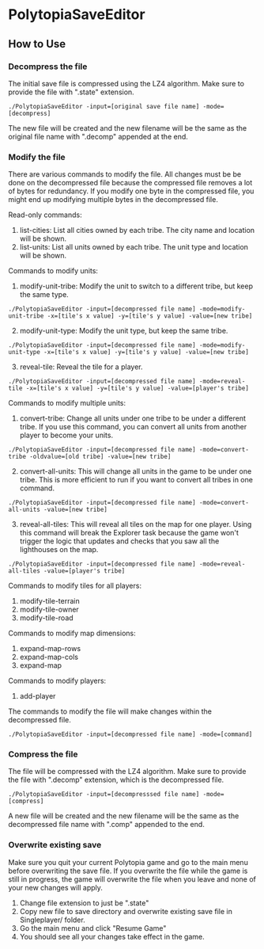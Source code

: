 # PolytopiaSaveEditor

## How to Use

### Decompress the file

The initial save file is compressed using the LZ4 algorithm. Make sure to provide the file with ".state" extension.

```
./PolytopiaSaveEditor -input=[original save file name] -mode=[decompress]
```

The new file will be created and the new filename will be the same as the original file name with ".decomp" appended at the end.

### Modify the file

There are various commands to modify the file. All changes must be be done on the decompressed file because the compressed file removes a lot of bytes for redundancy. If you modify one byte in the compressed file, you might end up modifying multiple bytes in the decompressed file.

Read-only commands:

1. list-cities: List all cities owned by each tribe. The city name and location will be shown.
2. list-units: List all units owned by each tribe. The unit type and location will be shown.

Commands to modify units:

1. modify-unit-tribe: Modify the unit to switch to a different tribe, but keep the same type.

```
./PolytopiaSaveEditor -input=[decompressed file name] -mode=modify-unit-tribe -x=[tile's x value] -y=[tile's y value] -value=[new tribe]
```

2. modify-unit-type: Modify the unit type, but keep the same tribe.

```
./PolytopiaSaveEditor -input=[decompressed file name] -mode=modify-unit-type -x=[tile's x value] -y=[tile's y value] -value=[new tribe]
```

3. reveal-tile: Reveal the tile for a player.

```
./PolytopiaSaveEditor -input=[decompressed file name] -mode=reveal-tile -x=[tile's x value] -y=[tile's y value] -value=[player's tribe]
```

Commands to modify multiple units:

1. convert-tribe: Change all units under one tribe to be under a different tribe. If you use this command, you can convert all units from another player to become your units.

```
./PolytopiaSaveEditor -input=[decompressed file name] -mode=convert-tribe -oldvalue=[old tribe] -value=[new tribe]
```

2. convert-all-units: This will change all units in the game to be under one tribe. This is more efficient to run if you want to convert all tribes in one command.

```
./PolytopiaSaveEditor -input=[decompressed file name] -mode=convert-all-units -value=[new tribe]
```

3. reveal-all-tiles: This will reveal all tiles on the map for one player. Using this command will break the Explorer task because the game won't trigger the logic that updates and checks that you saw all the lighthouses on the map.


```
./PolytopiaSaveEditor -input=[decompressed file name] -mode=reveal-all-tiles -value=[player's tribe]
```

Commands to modify tiles for all players:
1. modify-tile-terrain
2. modify-tile-owner
3. modify-tile-road

Commands to modify map dimensions:
1. expand-map-rows
2. expand-map-cols
3. expand-map

Commands to modify players:
1. add-player

The commands to modify the file will make changes within the decompressed file.

```
./PolytopiaSaveEditor -input=[decompressed file name] -mode=[command]
```

### Compress the file

The file will be compressed with the LZ4 algorithm. Make sure to provide the file with ".decomp" extension, which is the decompressed file.

```
./PolytopiaSaveEditor -input=[decompresssed file name] -mode=[compress]
```

A new file will be created and the new filename will be the same as the decompressed file name with ".comp" appended to the end.

### Overwrite existing save

Make sure you quit your current Polytopia game and go to the main menu before overwriting the save file. If you overwrite the file while the game is still in progress, the game will overwrite the file when you leave and none of your new changes will apply.

1. Change file extension to just be ".state"
2. Copy new file to save directory and overwrite existing save file in Singleplayer/ folder.
3. Go the main menu and click "Resume Game"
4. You should see all your changes take effect in the game.

